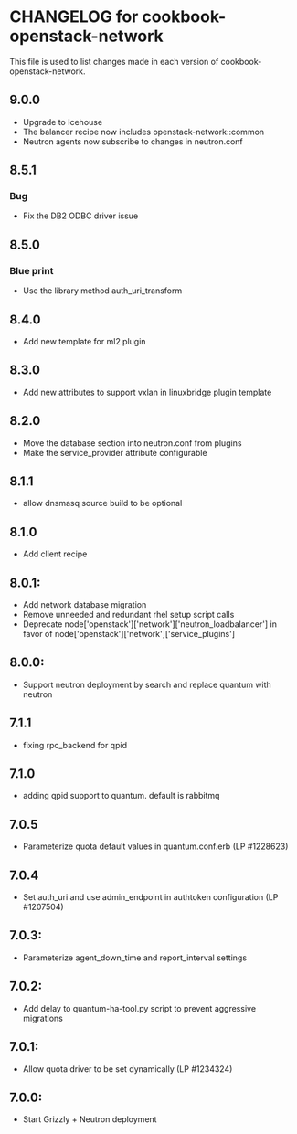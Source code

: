 # CHANGELOG for cookbook-openstack-network

This file is used to list changes made in each version of cookbook-openstack-network.
## 9.0.0
* Upgrade to Icehouse
* The balancer recipe now includes openstack-network::common
* Neutron agents now subscribe to changes in neutron.conf

## 8.5.1
### Bug
* Fix the DB2 ODBC driver issue

## 8.5.0
### Blue print
* Use the library method auth_uri_transform

## 8.4.0
* Add new template for ml2 plugin

## 8.3.0
* Add new attributes to support vxlan in linuxbridge plugin template

## 8.2.0
* Move the database section into neutron.conf from plugins
* Make the service_provider attribute configurable

## 8.1.1
* allow dnsmasq source build to be optional

## 8.1.0
* Add client recipe

## 8.0.1:
* Add network database migration
* Remove unneeded and redundant rhel setup script calls
* Deprecate node['openstack']['network']['neutron_loadbalancer'] in favor of
  node['openstack']['network']['service_plugins']

## 8.0.0:
* Support neutron deployment by search and replace quantum with neutron

## 7.1.1
* fixing rpc_backend for qpid

## 7.1.0
* adding qpid support to quantum. default is rabbitmq

## 7.0.5
* Parameterize quota default values in quantum.conf.erb (LP #1228623)

## 7.0.4
* Set auth_uri and use admin_endpoint in authtoken configuration (LP #1207504)

## 7.0.3:
* Parameterize agent_down_time and report_interval settings

## 7.0.2:
* Add delay to quantum-ha-tool.py script to prevent aggressive migrations

## 7.0.1:
* Allow quota driver to be set dynamically (LP #1234324)

## 7.0.0:
* Start Grizzly + Neutron deployment
